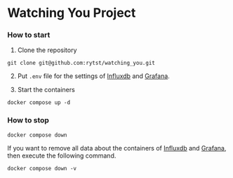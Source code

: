 # Watching You Project


### How to start
1. Clone the repository

```
git clone git@github.com:rytst/watching_you.git
```

2. Put `.env` file for the settings of [Influxdb](https://www.influxdata.com/) and [Grafana](https://grafana.com/).


3. Start the containers

```
docker compose up -d
```

### How to stop

```
docker compose down
```

If you want to remove all data about the containers of [Influxdb](https://www.influxdata.com/) and [Grafana](https://grafana.com/), then execute the following command.
```
docker compose down -v
```

